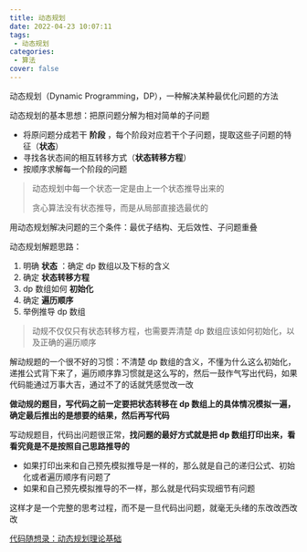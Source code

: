 ```yaml
---
title: 动态规划
date: 2022-04-23 10:07:11
tags:
 - 动态规划
categories:
 - 算法
cover: false
---
```



动态规划（Dynamic Programming，DP），一种解决某种最优化问题的方法

动态规划的基本思想：把原问题分解为相对简单的子问题
 - 将原问题分成若干 **阶段** ，每个阶段对应若干个子问题，提取这些子问题的特征（**状态**）
 - 寻找各状态间的相互转移方式（**状态转移方程**）
 - 按顺序求解每一个阶段的问题

> 动态规划中每一个状态一定是由上一个状态推导出来的
> 
> 贪心算法没有状态推导，而是从局部直接选最优的

用动态规划解决问题的三个条件：最优子结构、无后效性、子问题重叠

动态规划解题思路：
1. 明确 **状态** ：确定 dp 数组以及下标的含义
2. 确定 **状态转移方程**
3. dp 数组如何 **初始化**
4. 确定 **遍历顺序**
5. 举例推导 dp 数组

> 动规不仅仅只有状态转移方程，也需要弄清楚 dp 数组应该如何初始化，以及正确的遍历顺序

解动规题的一个很不好的习惯：不清楚 dp 数组的含义，不懂为什么这么初始化，递推公式背下来了，遍历顺序靠习惯就是这么写的，然后一鼓作气写出代码，如果代码能通过万事大吉，通过不了的话就凭感觉改一改

**做动规的题目，写代码之前一定要把状态转移在 dp 数组上的具体情况模拟一遍，确定最后推出的是想要的结果，然后再写代码**

写动规题目，代码出问题很正常，**找问题的最好方式就是把 dp 数组打印出来，看看究竟是不是按照自己思路推导的**
 - 如果打印出来和自己预先模拟推导是一样的，那么就是自己的递归公式、初始化或者遍历顺序有问题了
 - 如果和自己预先模拟推导的不一样，那么就是代码实现细节有问题

这样才是一个完整的思考过程，而不是一旦代码出问题，就毫无头绪的东改改西改改



[代码随想录：动态规划理论基础](https://www.programmercarl.com/%E5%8A%A8%E6%80%81%E8%A7%84%E5%88%92%E7%90%86%E8%AE%BA%E5%9F%BA%E7%A1%80.html#%E4%BB%80%E4%B9%88%E6%98%AF%E5%8A%A8%E6%80%81%E8%A7%84%E5%88%92)